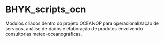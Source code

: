 # BHYK_scripts_ocn
Módulos criados dentro do projeto OCEANOP para operacionalização de serviços, análise de dados e elaboração de produtos envolvendo consultorias meteo-oceanográficas.
